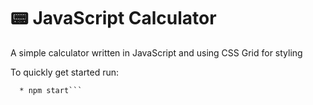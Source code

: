 # :pager:	JavaScript Calculator
A simple calculator written in JavaScript and using CSS Grid for styling

To quickly get started run:
  ```* npm install
    * npm start```
